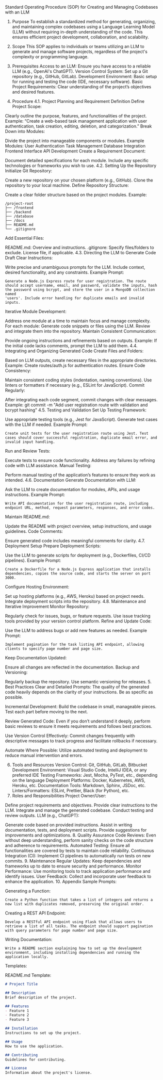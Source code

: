 Standard Operating Procedure (SOP) for Creating and Managing Codebases with an LLM
1. Purpose
To establish a standardized method for generating, organizing, and maintaining complex codebases using a Language Learning Model (LLM) without requiring in-depth understanding of the code. This ensures efficient project development, collaboration, and scalability.

2. Scope
This SOP applies to individuals or teams utilizing an LLM to generate and manage software projects, regardless of the project's complexity or programming language.

3. Prerequisites
Access to an LLM: Ensure you have access to a reliable LLM (e.g., OpenAI's ChatGPT).
Version Control System: Set up a Git repository (e.g., GitHub, GitLab).
Development Environment: Basic setup for running and testing the code (IDE, necessary software).
Basic Project Requirements: Clear understanding of the project’s objectives and desired features.
4. Procedure
4.1. Project Planning and Requirement Definition
Define Project Scope:

Clearly outline the purpose, features, and functionalities of the project.
Example: “Create a web-based task management application with user authentication, task creation, editing, deletion, and categorization.”
Break Down into Modules:

Divide the project into manageable components or modules.
Example Modules:
User Authentication
Task Management
Database Integration
Frontend Interface
API Development
Create a Requirement Document:

Document detailed specifications for each module.
Include any specific technologies or frameworks you wish to use.
4.2. Setting Up the Repository
Initialize Git Repository:

Create a new repository on your chosen platform (e.g., GitHub).
Clone the repository to your local machine.
Define Repository Structure:

Create a clear folder structure based on the project modules.
Example:
```
/project-root
├── /frontend
├── /backend
├── /database
├── /docs
├── README.md
└── .gitignore
```
Add Essential Files:

README.md: Overview and instructions.
.gitignore: Specify files/folders to exclude.
License file, if applicable.
4.3. Directing the LLM to Generate Code
Draft Clear Instructions:

Write precise and unambiguous prompts for the LLM.
Include context, desired functionality, and any constraints.
Example Prompt:
```
Generate a Node.js Express route for user registration. The route should accept username, email, and password, validate the inputs, hash the password using bcrypt, and store the user in a MongoDB collection named 
'users'. Include error handling for duplicate emails and invalid inputs.
```
Iterative Module Development:

Address one module at a time to maintain focus and manage complexity.
For each module:
Generate code snippets or files using the LLM.
Review and integrate them into the repository.
Maintain Consistent Communication:

Provide ongoing instructions and refinements based on outputs.
Example: If the initial code lacks comments, prompt the LLM to add them.
4.4. Integrating and Organizing Generated Code
Create Files and Folders:

Based on LLM outputs, create necessary files in the appropriate directories.
Example: Create routes/auth.js for authentication routes.
Ensure Code Consistency:

Maintain consistent coding styles (indentation, naming conventions).
Use linters or formatters if necessary (e.g., ESLint for JavaScript).
Commit Regularly:

After integrating each code segment, commit changes with clear messages.
Example: git commit -m "Add user registration route with validation and bcrypt hashing"
4.5. Testing and Validation
Set Up Testing Framework:

Use appropriate testing tools (e.g., Jest for JavaScript).
Generate test cases with the LLM if needed.
Example Prompt:
```
Create unit tests for the user registration route using Jest. Test cases should cover successful registration, duplicate email error, and invalid input handling.
```
Run and Review Tests:

Execute tests to ensure code functionality.
Address any failures by refining code with LLM assistance.
Manual Testing:

Perform manual testing of the application’s features to ensure they work as intended.
4.6. Documentation
Generate Documentation with LLM:

Ask the LLM to create documentation for modules, APIs, and usage instructions.
Example Prompt:
```
Write API documentation for the user registration route, including endpoint URL, method, request parameters, responses, and error codes.
```
Maintain README.md:

Update the README with project overview, setup instructions, and usage guidelines.
Code Comments:

Ensure generated code includes meaningful comments for clarity.
4.7. Deployment Setup
Prepare Deployment Scripts:

Use the LLM to generate scripts for deployment (e.g., Dockerfiles, CI/CD pipelines).
Example Prompt:
```
Create a Dockerfile for a Node.js Express application that installs dependencies, copies the source code, and starts the server on port 3000.
```
Configure Hosting Environment:

Set up hosting platforms (e.g., AWS, Heroku) based on project needs.
Integrate deployment scripts into the repository.
4.8. Maintenance and Iterative Improvement
Monitor Repository:

Regularly check for issues, bugs, or feature requests.
Use issue tracking tools provided by your version control platform.
Refine and Update Code:

Use the LLM to address bugs or add new features as needed.
Example Prompt:
```
Implement pagination for the task listing API endpoint, allowing clients to specify page number and page size.
```
Keep Documentation Updated:

Ensure all changes are reflected in the documentation.
Backup and Versioning:

Regularly backup the repository.
Use semantic versioning for releases.
5. Best Practices
Clear and Detailed Prompts: The quality of the generated code heavily depends on the clarity of your instructions. Be as specific as possible.

Incremental Development: Build the codebase in small, manageable pieces. Test each part before moving to the next.

Review Generated Code: Even if you don’t understand it deeply, perform basic reviews to ensure it meets requirements and follows best practices.

Use Version Control Effectively: Commit changes frequently with descriptive messages to track progress and facilitate rollbacks if necessary.

Automate Where Possible: Utilize automated testing and deployment to reduce manual intervention and errors.

6. Tools and Resources
Version Control: Git, GitHub, GitLab, Bitbucket
Development Environment: Visual Studio Code, IntelliJ IDEA, or any preferred IDE
Testing Frameworks: Jest, Mocha, PyTest, etc., depending on the language
Deployment Platforms: Docker, Kubernetes, AWS, Heroku, etc.
Documentation Tools: Markdown, Sphinx, JSDoc, etc.
Linters/Formatters: ESLint, Prettier, Black (for Python), etc.
7. Roles and Responsibilities
Project Owner/User:

Define project requirements and objectives.
Provide clear instructions to the LLM.
Integrate and manage the generated codebase.
Conduct testing and review outputs.
LLM (e.g., ChatGPT):

Generate code based on provided instructions.
Assist in writing documentation, tests, and deployment scripts.
Provide suggestions for improvements and optimizations.
8. Quality Assurance
Code Reviews:
Even without deep understanding, perform sanity checks on the code structure and adherence to requirements.
Automated Testing:
Ensure all functionalities are covered by tests to maintain code reliability.
Continuous Integration (CI):
Implement CI pipelines to automatically run tests on new commits.
9. Maintenance
Regular Updates:
Keep dependencies and frameworks up to date to ensure security and performance.
Monitor Performance:
Use monitoring tools to track application performance and identify issues.
User Feedback:
Collect and incorporate user feedback to enhance the application.
10. Appendix
Sample Prompts:

Generating a Function:
```
Create a Python function that takes a list of integers and returns a new list with duplicates removed, preserving the original order.
```
Creating a REST API Endpoint:
```
Develop a RESTful API endpoint using Flask that allows users to retrieve a list of all tasks. The endpoint should support pagination with query parameters for page number and page size.
```
Writing Documentation:
```
Write a README section explaining how to set up the development environment, including installing dependencies and running the application locally.
```
Templates:

README.md Template:
```markdown
# Project Title

## Description
Brief description of the project.

## Features
- Feature 1
- Feature 2
- Feature 3

## Installation
Instructions to set up the project.

## Usage
How to use the application.

## Contributing
Guidelines for contributing.

## License
Information about the project's license.
```